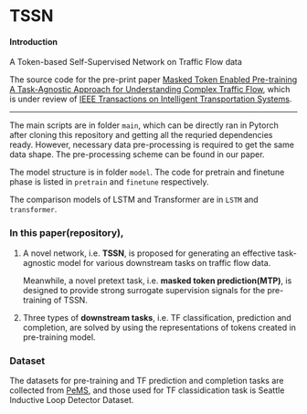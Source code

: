# TSSN

#### Introduction

A Token-based Self-Supervised Network on Traffic Flow data

The source code for the pre-print paper [Masked Token Enabled Pre-training A Task-Agnostic Approach for Understanding Complex Traffic Flow](https://www.techrxiv.org/articles/preprint/Masked_Token_Enabled_Pre-training_A_Task-Agnostic_Approach_for_Understanding_Complex_Traffic_Flow/19134854), which is under review of [IEEE Transactions on Intelligent Transportation Systems](https://mc.manuscriptcentral.com/t-its).

---

The main scripts are in folder `main`, which can be directly ran in Pytorch after cloning this repository and getting all the requried dependencies ready. However, necessary data pre-processing is required to get the same data shape. The pre-processing scheme can be found in our paper.

The model structure is in folder `model`. The code for pretrain and finetune phase is listed in `pretrain` and `finetune` respectively.

The comparison models of LSTM and Transformer are in `LSTM` and `transformer`.



### In this paper(repository),

1) A novel network, i.e. **TSSN**, is proposed for generating an effective task-agnostic model for various downstream tasks on traffic flow data. 

    Meanwhile, a novel pretext task, i.e. **masked token prediction(MTP)**, is designed to provide strong surrogate supervision signals for the pre-training of TSSN.

2) Three types of **downstream tasks**, i.e. TF classification, prediction and completion, are solved by using the representations of tokens created in pre-training model.

### Dataset

The datasets for pre-training and TF prediction and completion tasks are collected from [PeMS](http://pems.dot.ca.gov), and those used for TF classidication task is Seattle Inductive Loop Detector Dataset.
